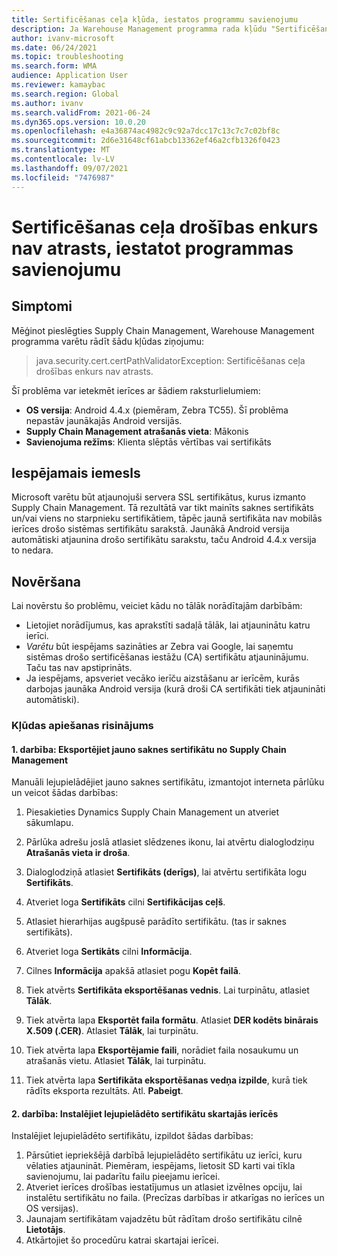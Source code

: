 ```yaml
---
title: Sertificēšanas ceļa kļūda, iestatos programmu savienojumu
description: Ja Warehouse Management programma rada kļūdu "Sertificēšanas ceļa drošības enkurs nav atrasts", izmantojiet šo lapu, lai atrisinātu vai novērstu problēmu.
author: ivanv-microsoft
ms.date: 06/24/2021
ms.topic: troubleshooting
ms.search.form: WMA
audience: Application User
ms.reviewer: kamaybac
ms.search.region: Global
ms.author: ivanv
ms.search.validFrom: 2021-06-24
ms.dyn365.ops.version: 10.0.20
ms.openlocfilehash: e4a36874ac4982c9c92a7dcc17c13c7c7c02bf8c
ms.sourcegitcommit: 2d6e31648cf61abcb13362ef46a2cfb1326f0423
ms.translationtype: MT
ms.contentlocale: lv-LV
ms.lasthandoff: 09/07/2021
ms.locfileid: "7476987"
---
```

# <a name="trust-anchor-for-certification-path-not-found-when-setting-up-app-connection"></a>Sertificēšanas ceļa drošības enkurs nav atrasts, iestatot programmas savienojumu

## <a name="symptoms"></a>Simptomi

Mēģinot pieslēgties Supply Chain Management, Warehouse Management programma varētu rādīt šādu kļūdas ziņojumu:

> java.security.cert.certPathValidatorException: Sertificēšanas ceļa drošības enkurs nav atrasts.

Šī problēma var ietekmēt ierīces ar šādiem raksturlielumiem:

- **OS versija**: Android 4.4.x (piemēram, Zebra TC55). Šī problēma nepastāv jaunākajās Android versijās.
- **Supply Chain Management atrašanās vieta**: Mākonis
- **Savienojuma režīms**: Klienta slēptās vērtības vai sertifikāts

## <a name="possible-cause"></a>Iespējamais iemesls

Microsoft varētu būt atjaunojuši servera SSL sertifikātus, kurus izmanto Supply Chain Management. Tā rezultātā var tikt mainīts saknes sertifikāts un/vai viens no starpnieku sertifikātiem, tāpēc jaunā sertifikāta nav mobilās ierīces drošo sistēmas sertifikātu sarakstā. Jaunākā Android versija automātiski atjaunina drošo sertifikātu sarakstu, taču Android 4.4.x versija to nedara.

## <a name="resolution"></a>Novēršana

Lai novērstu šo problēmu, veiciet kādu no tālāk norādītajām darbībām:

- Lietojiet norādījumus, kas aprakstīti sadaļā tālāk, lai atjauninātu katru ierīci.
- *Varētu* būt iespējams sazināties ar Zebra vai Google, lai saņemtu sistēmas drošo sertificēšanas iestāžu (CA) sertifikātu atjauninājumu. Taču tas nav apstiprināts.
- Ja iespējams, apsveriet vecāko ierīču aizstāšanu ar ierīcēm, kurās darbojas jaunāka Android versija (kurā droši CA sertifikāti tiek atjaunināti automātiski).

### <a name="workaround"></a>Kļūdas apiešanas risinājums

#### <a name="step-1-export-the-new-root-certificate-from-supply-chain-management"></a>1. darbība: Eksportējiet jauno saknes sertifikātu no Supply Chain Management

Manuāli lejupielādējiet jauno saknes sertifikātu, izmantojot interneta pārlūku un veicot šādas darbības:

1. Piesakieties Dynamics Supply Chain Management un atveriet sākumlapu.

1. Pārlūka adrešu joslā atlasiet slēdzenes ikonu, lai atvērtu dialoglodziņu **Atrašanās vieta ir droša**.
1. Dialoglodziņā atlasiet **Sertifikāts (derīgs)**, lai atvērtu sertifikāta logu **Sertifikāts**.
1. Atveriet loga **Sertifikāts** cilni **Sertifikācijas ceļš**.
1. Atlasiet hierarhijas augšpusē parādīto sertifikātu. (tas ir saknes sertifikāts).
1. Atveriet loga **Sertikāts** cilni **Informācija**.
1. Cilnes **Informācija** apakšā atlasiet pogu **Kopēt failā**.
1. Tiek atvērts **Sertifikāta eksportēšanas vednis**. Lai turpinātu, atlasiet **Tālāk**.
1. Tiek atvērta lapa **Eksportēt faila formātu**. Atlasiet **DER kodēts binārais X.509 (.CER)**. Atlasiet **Tālāk**, lai turpinātu.
1. Tiek atvērta lapa **Eksportējamie faili**, norādiet faila nosaukumu un atrašanās vietu. Atlasiet **Tālāk**, lai turpinātu.
1. Tiek atvērta lapa **Sertifikāta eksportēšanas vedņa izpilde**, kurā tiek rādīts eksporta rezultāts. Atl. **Pabeigt**.

#### <a name="step-2-install-the-downloaded-certificate-onto-the-affected-devices"></a>2. darbība: Instalējiet lejupielādēto sertifikātu skartajās ierīcēs

Instalējiet lejupielādēto sertifikātu, izpildot šādas darbības:

1. Pārsūtiet iepriekšējā darbībā lejupielādēto sertifikātu uz ierīci, kuru vēlaties atjaunināt. Piemēram, iespējams, lietosit SD karti vai tīkla savienojumu, lai padarītu failu pieejamu ierīcei.
1. Atveriet ierīces drošības iestatījumus un atlasiet izvēlnes opciju, lai instalētu sertifikātu no faila. (Precīzas darbības ir atkarīgas no ierīces un OS versijas).
1. Jaunajam sertifikātam vajadzētu būt rādītam drošo sertifikātu cilnē **Lietotājs**.
1. Atkārtojiet šo procedūru katrai skartajai ierīcei.
